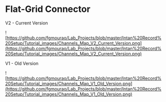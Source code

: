 # Flat-Grid Connector <br />

V2 - Current Version<br />

![https://github.com/fgmourao/Lab_Projects/blob/master/Intan%20Record%20Setup/Tutorial_images/Channels_Map_V2_Current_Version.png](https://github.com/fgmourao/Lab_Projects/blob/master/Intan%20Record%20Setup/Tutorial_images/Channels_Map_V2_Current_Version.png)<br />


V1 - Old Version<br />

![https://github.com/fgmourao/Lab_Projects/blob/master/Intan%20Record%20Setup/Tutorial_images/Channels_Map_V1_Old_Version.png](https://github.com/fgmourao/Lab_Projects/blob/master/Intan%20Record%20Setup/Tutorial_images/Channels_Map_V1_Old_Version.png)<br />
